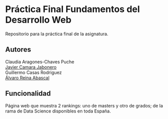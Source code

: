 
# Práctica Final Fundamentos del Desarrollo Web
Repositorio para la práctica final de la asignatura.

## Autores
Claudia Aragones-Chaves Puche <br>
<a href="https://github.com/Coroko">Javier Camara Jabonero</a><br>
Guillermo Casas Rodriguez <br>
<a href="https://github.com/AlphaQueens">Álvaro Reina Abascal</a><br>

## Funcionalidad
Página web que muestra 2 rankings: uno de masters y otro de grados; de la rama de Data Science disponibles en toda España.

